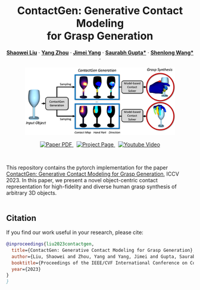 <br />
<p align="center">

  <h1 align="center">ContactGen: Generative Contact Modeling <br>for Grasp Generation</h1>

  <p align="center">
    <a href="https://stevenlsw.github.io"><strong>Shaowei Liu</strong></a>
    ·
    <a href="https://yangzhou95.github.io/"><strong>Yang Zhou</strong></a>
    ·
    <a href="https://jimeiyang.github.io/"><strong>Jimei Yang</strong></a>
    ·
    <a href="https://saurabhg.web.illinois.edu/"><strong>Saurabh Gupta*</strong></a>
    ·
    <a href="https://shenlong.web.illinois.edu/"><strong>Shenlong Wang*</strong></a>
    ·
  </p>

 <p align="center">
    <img src="assets/teaser.png" alt="Logo" width="80%">
  </p>

  <p align="center">
    <a href='https://arxiv.org/abs/2310.03740'>
      <img src='https://img.shields.io/badge/Paper-PDF-green?style=flat&logo=arXiv&logoColor=green' alt='Paper PDF'>
    </a>
    <a href='https://stevenlsw.github.io/contactgen/' style='padding-left: 0.5rem;'>
      <img src='https://img.shields.io/badge/Project-Page-blue?style=flat&logo=Google%20chrome&logoColor=blue' alt='Project Page'>
    <a href='https://youtu.be/pBgaQdMdB3Q' style='padding-left: 0.5rem;'>
      <img src='https://img.shields.io/badge/Youtube-Video-red?style=flat&logo=youtube&logoColor=red' alt='Youtube Video'>
    </a>
  </p>
</p>
<br />

This repository contains the pytorch implementation for the paper [ContactGen: Generative Contact Modeling for Grasp Generation](), ICCV 2023. In this paper, we present a novel object-centric contact representation for high-fidelity and diverse human grasp synthesis of arbitrary 3D objects.<br><br>



## Citation

If you find our work useful in your research, please cite:

```BiBTeX
@inproceedings{liu2023contactgen,
  title={ContactGen: Generative Contact Modeling for Grasp Generation},
  author={Liu, Shaowei and Zhou, Yang and Yang, Jimei and Gupta, Saurabh and Wang, Shenlong},
  booktitle={Proceedings of the IEEE/CVF International Conference on Computer Vision},
  year={2023}
}
}
```

